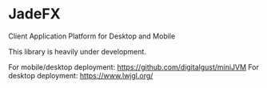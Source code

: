 # JadeFX
Client Application Platform for Desktop and Mobile

This library is heavily under development.

For mobile/desktop deployment: https://github.com/digitalgust/miniJVM
For desktop deployment: https://www.lwjgl.org/
